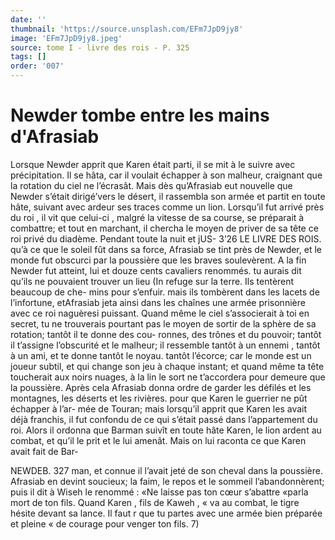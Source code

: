 ```yaml
---
date: ''
thumbnail: 'https://source.unsplash.com/EFm7JpD9jy8'
image: 'EFm7JpD9jy8.jpeg'
source: tome I - livre des rois - P. 325
tags: []
order: '007'
---
```


# Newder tombe entre les mains d'Afrasiab

Lorsque Newder apprit que Karen était parti, il se mit à le suivre avec précipitation. Il se hâta, car
il voulait échapper à son malheur, craignant que la rotation du ciel ne l’écrasât. Mais dès qu’Afrasiab eut
nouvelle que Newder s’était dirigé’vers le désert, il
rassembla son armée et partit en toute hâte, suivant avec ardeur ses traces comme un lion. Lorsqu’il fut arrivé près du roi , il vit que celui-ci , malgré la vitesse
de sa course, se préparait à combattre; et tout en marchant, il chercha le moyen de priver de sa tête ce
roi privé du diadème. Pendant toute la nuit et jUS-
3’26 LE LIVRE DES ROIS.
qu’à ce que le soleil fût dans sa force, Afrasiab se
tint près de Newder, et le monde fut obscurci par la poussière que les braves soulevèrent. A la fin Newder fut atteint, lui et douze cents cavaliers renommés. tu aurais dit qu’ils ne pouvaient trouver un lieu (In refuge sur la terre. Ils tentèrent beaucoup de che- mins pour s’enfuir. mais ils tombèrent dans les lacets
de l’infortune, etAfrasiab jeta ainsi dans les chaînes
une armée prisonnière avec ce roi naguèresi puissant. Quand même le ciel s’associerait à toi en secret, tu
ne trouverais pourtant pas le moyen de sortir de la
sphère de sa rotation; tantôt il te donne des cou- ronnes, des trônes et du pouvoir; tantôt il t’assigne l’obscurité et le malheur; il ressemble tantôt à un ennemi , tantôt à un ami, et te donne tantôt le noyau. tantôt l’écorce; car le monde est un joueur subtil,
et qui change son jeu à chaque instant; et quand même ta tête toucherait aux noirs nuages, à la lin
le sort ne t’accordera pour demeure que la poussière.
Après cela Afrasiab donna ordre de garder les défilés et les montagnes, les déserts et les rivières.
pour que Karen le guerrier ne pût échapper à l’ar-
mée de Touran; mais lorsqu’il apprit que Karen les
avait déjà franchis, il fut confondu de ce qui s’était
passé dans l’appartement du roi. Alors il ordonna
que Barman suivît en toute hâte Karen, le lion ardent au combat, et qu’il le prit et le lui amenât. Mais on lui raconta ce que Karen avait fait de Bar-

NEWDEB. 327 man, et connue il l’avait jeté de son cheval dans la
poussière. Afrasiab en devint soucieux; la faim, le repos et le sommeil l’abandonnèrent; puis il dit à Wiseh le renommé : «Ne laisse pas ton cœur s’abattre
«parla mort de ton fils. Quand Karen , fils de Kaweh , « va au combat, le tigre hésite devant sa lance. Il faut
r que tu partes avec une armée bien préparée et pleine « de courage pour venger ton fils. 7)
